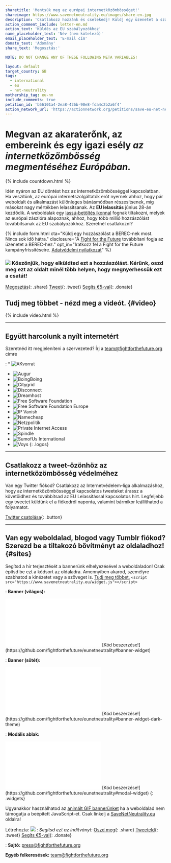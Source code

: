 ```yaml
---
sharetitle: 'Mentsük meg az európai internetközömbösséget!'
shareimage: https://www.savenetneutrality.eu/images/share-en.jpg
description: 'Csatlakozz hozzánk és cselekedj! Küldj egy üzenetet a szabályozódnak.'
action_comment_include: letter-en.md
action_text: 'Küldés az EU szabályozókhoz'
name_placeholder_text: 'Név (nem kötelező)'
email_placeholder_text: 'E-mail cím'
donate_text: 'Adomány'
share_text: 'Megosztás:'

NOTE: DO NOT CHANGE ANY OF THESE FOLLOWING META VARIABLES!

layout: default
target_country: GB
tags:
  - international
  - eu
  - net-neutrality
mothership_tag: eu-nn
include_comments: true
petition_id: 'b56101a4-2ea8-426b-90e8-fda4c2b2a6f4'
action_network_url: 'https://actionnetwork.org/petitions/save-eu-net-neutrality'
---
```


# Megvan **az akaraterőnk**, **az embereink** és **egy igazi esély** _az internetközömbösség megmentéséhez Európában._

{% include countdown.html %}

Idén nyáron az EU döntést hoz az internetközömbösséggel kapcsolatban. Ha veszítünk, az európai internetszolgáltatók erőt nyernek ahhoz, hogy pár weboldalt és alkalmazást különleges bánásmódban részesítsenek, míg másokat nagy mértékben lelassítsanak. Az **EU lelassítás** június 28-án kezdődik. A weboldalak egy [lassú-betöltés ikonnal](#sites) fognak tiltakozni, melyek az európai zászlóra alapoznak, ahhoz, hogy több millió hozzászólást továbbítsanak az EU szabályozókhoz. Szeretnél csatlakozni?

{% include form.html
  cta="Küldj egy hozzászólást a BEREC-nek most. Nincs sok idő hátra."
  disclosure="A [Fight for the Future](https://www.fightforthefuture.org) továbbítani fogja az üzenetet a BEREC-hez."
  opt_in="Iratkozz fel a Fight for the Future kampányfrissítéseire. [Adatvédelmi nyilatkozat](https://www.fightforthefuture.org/privacy)"
%}

### ![](/images/heart.png) Köszönjük, hogy elküldted ezt a hozzászólást. Kérünk, oszd meg ezt az oldalt minél több helyen, hogy megnyerhessük ezt a csatát!

[Megosztás](https://www.facebook.com/sharer/sharer.php?u=http://www.savenetneutrality.eu){: .share}
[Tweet](https://twitter.com/intent/tweet?text=http%3A%2F%2Fwww.savenetneutrality.eu){: .tweet}
[Segíts €5-val](https://donate.fightforthefuture.org/?tag=eu-nn){: .donate}

## Tudj meg többet - nézd meg a videót. {#video}

{% include video.html %}

----

## Együtt harcolunk a nyílt internetért

Szeretnéd itt megjeleníteni a szervezeted? Írj a [team@fightforthefuture.org](mailto:team@fightforthefuture.org) címre

: * ![AKvorrat](/images/logos/akvorrat.png)
  * ![Augur](/images/logos/augur.png)
  * ![BoingBoing](/images/logos/boingboing.png)
  * ![Citygrid](/images/logos/citygrid.png)
  * ![Disconnect](/images/logos/disconnectme.png)
  * ![Dreamhost](/images/logos/dreamhost.png)
  * ![Free Software Foundation](/images/logos/fsf.png)
  * ![Free Software Foundation Europe](/images/logos/fsfe.png)
  * ![IP Vanish](/images/logos/ipvanish.png)
  * ![Namecheap](/images/logos/namecheap.png)
  * ![Netzpolitik](/images/logos/netzpolitik.png)
  * ![Private Internet Access](/images/logos/pia.png)
  * ![Spindle](/images/logos/spindle.png)
  * ![SumofUs International](/images/logos/sou.png)
  * ![Voys](/images/logos/voys.png)
{: .logos}

----

## Csatlakozz a tweet-özönhöz az internetközömbösség védelméhez

Van egy Twitter fiókod? Csatlakozz az Internetvédelem-liga alkalmazáshoz, hogy az internetközömbösséggel kapcsolatos tweeteket árassz a követőidhez és továbbítsad az EU Lelassítással kapcsolatos hírt. Legfeljebb egy tweetet küldünk el a fiókodról naponta, valamint bármikor leállíthatod a folyamatot.

[Twitter csatolása](#twitter){: .button}

----

## Van egy weboldalad, blogod vagy Tumblr fiókod? Szerezd be a tiltakozó bővítményt az oldaladhoz! {#sites}

Segítsd a hír terjesztését a bannerünk elhelyezésével a weboldaladon! Csak építsd be ezt a kódsort az oldaladra. Amennyiben akarod, személyre szabhatod a kinézetet vagy a szöveget is. [Tudj meg többet.](https://github.com/fightforthefuture/eunetneutrality#embed-the-widget-on-your-site) `<script src="https://www.savenetneutrality.eu/widget.js"></script>`

: **Banner (világos):**
  <iframe frameborder="0" src="/widget/banner/index.html#demo"></iframe>
  [Kód beszerzése!](https://github.com/fightforthefuture/eunetneutrality#banner-widget)

: **Banner (sötét):**
  <iframe frameborder="0" src="/widget/banner/index.html#demo-dark"></iframe>
  [Kód beszerzése!](https://github.com/fightforthefuture/eunetneutrality#banner-widget-dark-theme)

: **Modális ablak:**
  <iframe frameborder="0" src="/widget/modal/index.html#demo"></iframe>
  [Kód beszerzése!](https://github.com/fightforthefuture/eunetneutrality#modal-widget)
{: .widgets}

Ugyanakkor használhatod az [animált GIF bannerünket](https://github.com/fightforthefuture/eunetneutrality#animated-gif-banners) ha a weboldalad nem támogatja a beépített JavaScript-et.
Csak linkelj a [SaveNetNeutrality.eu](https://www.savenetneutrality.eu) oldalra!

Létrehozta: ![](/images/fftf-footer-logo.png)
: _Segítsd ezt az indítványt:_
  [Oszd meg](https://www.facebook.com/sharer/sharer.php?u=http://www.savenetneutrality.eu){: .share}
  [Tweeteld](https://twitter.com/intent/tweet?text=http%3A%2F%2Fwww.savenetneutrality.eu){: .tweet}
  [Segíts €5-val](https://donate.fightforthefuture.org/?tag=eu-nn){: .donate}

: **Sajtó:** [press@fightforthefuture.org](mailto:press@fightforthefuture.org)

  **Egyéb felkeresések:** [team@fightforthefuture.org](mailto:team@fightforthefuture.org)
